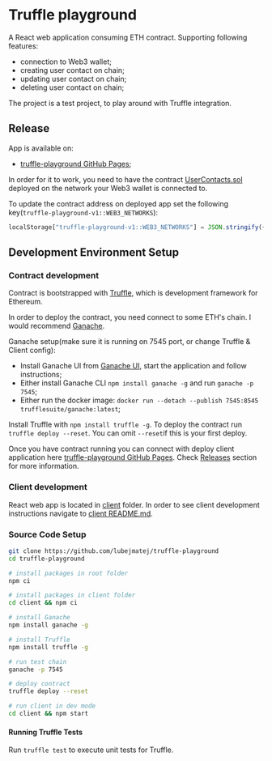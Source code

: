 # Truffle playground

A React web application consuming ETH contract. Supporting following features:

- connection to Web3 wallet;
- creating user contact on chain;
- updating user contact on chain;
- deleting user contact on chain;

The project is a test project, to play around with Truffle integration.

## Release
App is available on:

- [truffle-playground GitHub Pages](https://lubejmatej.github.io/truffle-playground/);

In order for it to work, you need to have the contract [UserContacts.sol](./contracts/UserContacts.sol) deployed on the network your Web3 wallet is connected to.

To update the contract address on deployed app set the following key(`truffle-playground-v1::WEB3_NETWORKS`):

```javascript
localStorage["truffle-playground-v1::WEB3_NETWORKS"] = JSON.stringify({"<Insert Network ID here>": {address: "<Insert contract address>"}})
```

## Development Environment Setup
### Contract development

Contract is bootstrapped with [Truffle](https://trufflesuite.com/truffle/), which is development framework for Ethereum.

In order to deploy the contract, you need connect to some ETH's chain. I would recommend [Ganache](https://trufflesuite.com/ganache/).

Ganache setup(make sure it is running on 7545 port, or change Truffle & Client config):
- Install Ganache UI from [Ganache UI](https://github.com/trufflesuite/ganache-ui/releases), start the application and follow instructions;
- Either install Ganache CLI `npm install ganache -g` and run `ganache -p 7545`;
- Either run the docker image: `docker run --detach --publish 7545:8545 trufflesuite/ganache:latest`;

Install Truffle with `npm install truffle -g`. To deploy the contract run `truffle deploy --reset`. You can omit `--reset`if this is your first deploy.

Once you have contract running you can connect with deploy client application here [truffle-playground GitHub Pages](https://lubejmatej.github.io/truffle-playground/). Check [Releases](./README.md#Releases) section for more information.

### Client development

React web app is located in [client](./client) folder. In order to see client development instructions navigate to [client README.md](./client/README.md). 

### Source Code Setup

```bash
git clone https://github.com/lubejmatej/truffle-playground
cd truffle-playground

# install packages in root folder
npm ci

# install packages in client folder
cd client && npm ci

# install Ganache
npm install ganache -g

# install Truffle
npm install truffle -g

# run test chain
ganache -p 7545

# deploy contract
truffle deploy --reset

# run client in dev mode
cd client && npm start
```

#### Running Truffle Tests

Run `truffle test` to execute unit tests for Truffle.
